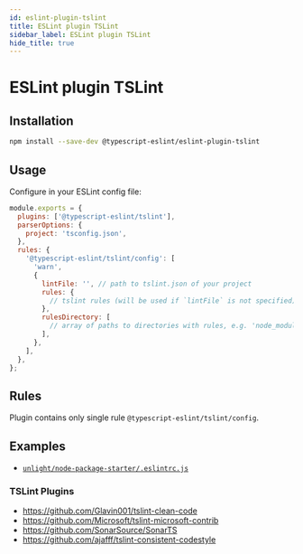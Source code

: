 ```yaml
---
id: eslint-plugin-tslint
title: ESLint plugin TSLint
sidebar_label: ESLint plugin TSLint
hide_title: true
---
```


# ESLint plugin TSLint

## Installation

```bash npm2yarn
npm install --save-dev @typescript-eslint/eslint-plugin-tslint
```

## Usage

Configure in your ESLint config file:

```js title=".eslintrc.js"
module.exports = {
  plugins: ['@typescript-eslint/tslint'],
  parserOptions: {
    project: 'tsconfig.json',
  },
  rules: {
    '@typescript-eslint/tslint/config': [
      'warn',
      {
        lintFile: '', // path to tslint.json of your project
        rules: {
          // tslint rules (will be used if `lintFile` is not specified)
        },
        rulesDirectory: [
          // array of paths to directories with rules, e.g. 'node_modules/tslint/lib/rules' (will be used if `lintFile` is not specified)
        ],
      },
    ],
  },
};
```

## Rules

Plugin contains only single rule `@typescript-eslint/tslint/config`.

## Examples

- [`unlight/node-package-starter/.eslintrc.js`](https://github.com/unlight/node-package-starter/blob/master/.eslintrc.js)

### TSLint Plugins

- https://github.com/Glavin001/tslint-clean-code
- https://github.com/Microsoft/tslint-microsoft-contrib
- https://github.com/SonarSource/SonarTS
- https://github.com/ajafff/tslint-consistent-codestyle
